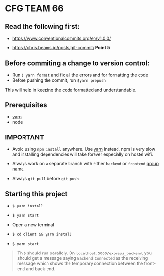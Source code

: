 # CFG TEAM 66

## Read the following first:
- https://www.conventionalcommits.org/en/v1.0.0/

- https://chris.beams.io/posts/git-commit/ **Point 5**

## Before commiting a change to version control:

- Run `$ yarn format` and fix all the errors and for formatting the code
- Before pushing the commit, run `$yarn prepush`

This will help in keeping the code formatted and understandable.

## Prerequisites

- [yarn](https://yarnpkg.com/)
- node

## IMPORTANT

- Avoid using `npm install` anywhere. Use [yarn](https://yarnpkg.com/) instead. npm is very slow and installing dependencies will take forever especially on hostel wifi.

- Always work on a separate branch with either `backend` or `frontend` [group name](https://stackoverflow.com/questions/273695/what-are-some-examples-of-commonly-used-practices-for-naming-git-branches). 

- Always `git pull` before `git push`

## Starting this project

- `$ yarn install`

- `$ yarn start`

- Open a new terminal

- `$ cd client && yarn install`

- `$ yarn start`

> This should run parallely. On `localhost:5000/express_backend`, you should get a message saying `Backend Connected` as the receiving message which shows the temporary connection between the front-end and back-end.

